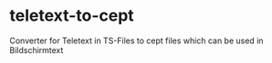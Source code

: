 # teletext-to-cept
Converter for Teletext in TS-Files to cept files which can be used in Bildschirmtext
